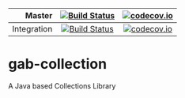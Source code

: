Master | [![Build Status](https://travis-ci.org/gab-studios/gab-collection.svg?branch=master)](https://travis-ci.org/gab-studios/gab-collection) | [![codecov.io](https://codecov.io/github/gab-studios/gab-collection/coverage.svg?branch=master)](https://codecov.io/github/gab-studios/gab-collection?branch=master)
---: | :---: | :---:
Integration | [![Build Status](https://travis-ci.org/gab-studios/gab-collection.svg?branch=integration)](https://travis-ci.org/gab-studios/gab-collection) | [![codecov.io](https://codecov.io/github/gab-studios/gab-collection/coverage.svg?branch=integration)](https://codecov.io/github/gab-studios/gab-collection?branch=integration)

# gab-collection
A Java based Collections Library
